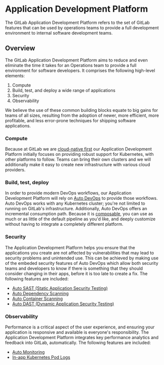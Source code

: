 # Application Development Platform

The GitLab Application Development Platform refers to the set of GitLab features that can be used by operations teams to 
provide a full development environment to internal software development teams.

## Overview

The GitLab Application Development Platform aims to reduce and even eliminate the time it takes for an Operations team
to provide a full environment for software developers. It comprises the following high-level elements:

1. Compute
1. Build, test, and deploy a wide range of applications
1. Security
1. Observability

We believe the use of these common building blocks equate to big gains for teams of all sizes, resulting from the adoption
of newer, more efficient, more profitable, and less error-prone techniques for shipping software applications.

### Compute

Because at GitLab we are [cloud-native first](https://about.gitlab.com/handbook/product/#cloud-native-first) our
Application Development Platform initially focuses on providing robust support for Kubernetes, with other platforms
to follow. Teams can bring their own clusters and we will additionally make it easy to create new infrastructure
with various cloud providers.

### Build, test, deploy

In order to provide modern DevOps workflows, our Application Development Platform will rely on
[Auto DevOps](https://docs.gitlab.com/ee/topics/autodevops/) to provide those workflows. Auto DevOps works with 
any Kubernetes cluster; you're not limited to running on GitLab's infrastructure. Additionally, Auto DevOps offers 
an incremental consumption path. Because it is [composable](https://docs.gitlab.com/ee/topics/autodevops/#using-components-of-auto-devops),
you can use as much or as little of the default pipeline as you'd like, and deeply customize without having to integrate a completely different platform.

### Security

The Application Development Platform helps you ensure that the applications you create are not affected by vulnerabilities 
that may lead to security problems and unintended use. This can be achieved by making use of the embeded security features of Auto DevOps
which allow both security teams and developers to know if there is something that they should consider changing in their apps, 
before it is too late to create a fix. The following features are included:

- [Auto SAST (Static Application Security Testing)](https://docs.gitlab.com/ee/topics/autodevops/#auto-sast-ultimate)
- [Auto Dependency Scanning](https://docs.gitlab.com/ee/topics/autodevops/#auto-dependency-scanning-ultimate)
- [Auto Container Scanning](https://docs.gitlab.com/ee/topics/autodevops/#auto-container-scanning-ultimate)
- [Auto DAST (Dynamic Application Security Testing)](https://docs.gitlab.com/ee/topics/autodevops/#auto-dast-ultimate)

### Observability

Performance is a critical aspect of the user experience, and ensuring your application is responsive and available is everyone's
responsibility. The Application Development Platform integrates key performance analytics and feedback 
into GitLab, automatically. The following features are included:

- [Auto Monitoring](https://docs.gitlab.com/ee/topics/autodevops/#auto-monitoring)
- [In-app Kubernetes Pod Logs](https://docs.gitlab.com/ee/user/project/clusters/kubernetes_pod_logs.html)